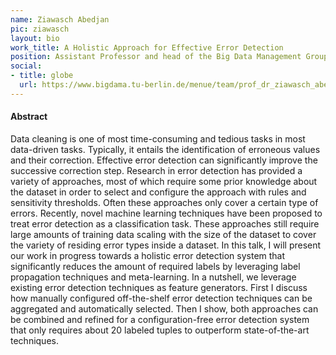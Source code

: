 ```yaml
---
name: Ziawasch Abedjan
pic: ziawasch
layout: bio
work_title: A Holistic Approach for Effective Error Detection 
position: Assistant Professor and head of the Big Data Management Group at TU Berlin
social:
- title: globe
  url: https://www.bigdama.tu-berlin.de/menue/team/prof_dr_ziawasch_abedjan/
---
```


#### Abstract

Data cleaning is one of most time-consuming and tedious tasks in most data-driven tasks. Typically, it entails the identification of erroneous values and their correction. Effective error detection can significantly improve the successive correction step.
Research in error detection has provided a variety of approaches, most of which require some prior knowledge about the dataset in order to select and configure the approach with rules and sensitivity thresholds. Often these approaches only cover a certain type of errors. 
Recently, novel machine learning techniques have been proposed to treat error detection as a classification task. These approaches still require large amounts of training data scaling with the size of the dataset to cover the variety of residing error types inside a dataset.
In this talk, I will present our work in progress towards a holistic error detection system that significantly reduces the amount of required labels by leveraging label propagation techniques and meta-learning. In a nutshell, we leverage existing error detection techniques as 
feature generators. First I discuss how manually configured off-the-shelf error detection techniques can be aggregated and automatically selected. Then I show,  both approaches can be combined and refined for a configuration-free error detection system that only requires 
about 20 labeled tuples to outperform state-of-the-art techniques.
